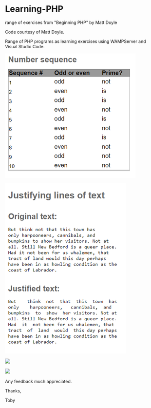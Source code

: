 # Learning-PHP
range of exercises from "Beginning PHP" by Matt Doyle

Code courtesy of Matt Doyle.

Range of PHP programs as learning exercises using WAMPServer and Visual Studio Code.


![](https://github.com/tobyStone/Learning-PHP/blob/main/number_sequence.PNG)

![](https://github.com/tobyStone/Learning-PHP/blob/main/right_justification.PNG)

![](https://github.com/tobyStone/Maths-inCoding-Website-Server/blob/main/front%20page%20maths%20inCoding.gif)

![](https://github.com/tobyStone/Maths-inCoding-Website-Server/blob/main/front%20page%20maths%20inCoding.gif)

Any feedback much appreciated.

Thanks,

Toby
